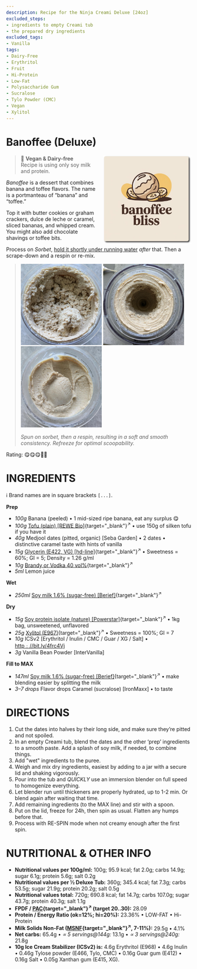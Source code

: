 ```yaml
---
description: Recipe for the Ninja Creami Deluxe [24oz]
excluded_steps:
- ingredients to empty Creami tub
- the prepared dry ingredients
excluded_tags:
- Vanilla
tags:
- Dairy-Free
- Erythritol
- Fruit
- Hi-Protein
- Low-Fat
- Polysaccharide Gum
- Sucralose
- Tylo Powder (CMC)
- Vegan
- Xylitol
---
```

# Banoffee (Deluxe)
<img style="float: right; margin-left: 1.5em;" width=240 alt="Logo" src="logo-banoffee.png" />

> 🌿 **Vegan & Dairy-free**<br />Recipe is using only soy milk and protein.

*Banoffee* is a dessert that combines banana and toffee flavors. The name is a portmanteau of “banana” and “toffee.”

Top it with butter cookies or graham crackers, dulce de leche or caramel, sliced bananas, and whipped cream.
You might also add chocolate shavings or toffee bits.

Process on *Sorbet*, [hold it shortly under running water](https://jhermann.github.io/ice-creamery/info/tips%2Btricks/#handling-of-icy-sides-bottom)
*after* that.
Then a scrape-down and a respin or re-mix.

> <img width=220 alt="Spun Ice Cream" src="Banoffee_2025-06-20_1.jpg" class="zoomable" />
> <img width=220 alt="Spun Ice Cream" src="Banoffee_2025-06-20_2.jpg" class="zoomable" />
> <img width=220 alt="Spun Ice Cream" src="Banoffee_2025-06-20_3.jpg" class="zoomable" />
> 
> *Spun on sorbet, then a respin, resulting in a soft and smooth consistency. Refreeze for optimal scoopability.*

Rating: 😋😋😋🍌🍌

# INGREDIENTS

ℹ️ Brand names are in square brackets `[...]`.

**Prep**

  - _100g_ Banana (peeled) • 1 mid-sized ripe banana, eat any surplus 😋
  - _100g_ [Tofu (plain) \[REWE Bio\]](/ice-creamery/info/ingredients/#tofu){target="_blank"}<sup>↗</sup> • use 150g of silken tofu if you have it
  - _40g_ Medjool dates (pitted, organic) [Seba Garden] • 2 dates • distinctive caramel taste with hints of vanilla
  - _15g_ [Glycerin (E422, VG) \[hd-line\]](/ice-creamery/info/ingredients/#vegetable-glycerin-glycerol-vg-e422){target="_blank"}<sup>↗</sup> • Sweetness = 60%; GI = 5; Density = 1.26 g/ml
  - _10g_ [Brandy or Vodka 40 vol%](/ice-creamery/info/ingredients/#alcohol-ethanol){target="_blank"}<sup>↗</sup>
  - _5ml_ Lemon juice

**Wet**

  - _250ml_ [Soy milk 1.6% (sugar-free) \[Berief\]](/ice-creamery/info/ingredients/#soy-milk){target="_blank"}<sup>↗</sup>

**Dry**

  - _15g_ [Soy protein isolate (nature) \[Powerstar\]](/ice-creamery/info/ingredients/#soy-protein-isolate){target="_blank"}<sup>↗</sup> • 1kg bag, unsweetened, unflavored
  - _25g_ [Xylitol (E967)](/ice-creamery/info/ingredients/#xylitol-e967){target="_blank"}<sup>↗</sup> • Sweetness = 100%; GI = 7
  - _10g_ ICSv2 [Erythritol / Inulin / CMC / Guar / XG / Salt] • [http﹕//bit.ly/4frc4Vj](https://jhermann.github.io/ice-creamery/I/Ice%20Cream%20Stabilizer%20(ICS)/)
  - _3g_ Vanilla Bean Powder [InterVanilla]

**Fill to MAX**

  - _147ml_ [Soy milk 1.6% (sugar-free) \[Berief\]](/ice-creamery/info/ingredients/#soy-milk){target="_blank"}<sup>↗</sup> • make blending easier by splitting the milk
  - _3–7 drops_ Flavor drops Caramel (sucralose) [IronMaxx] • to taste

# DIRECTIONS

 1. Cut the dates into halves by their long side, and make sure they’re pitted and not spoiled.
 1. In an empty Creami tub, blend the dates and the other ‘prep’ ingredients to a smooth paste. Add a splash of soy milk, if needed, to combine things.
 1. Add "wet" ingredients to the puree.
 1. Weigh and mix dry ingredients, easiest by adding to a jar with a secure lid and shaking vigorously.
 1. Pour into the tub and *QUICKLY* use an immersion blender on full speed to homogenize everything.
 1. Let blender run until thickeners are properly hydrated, up to 1-2 min. Or blend again after waiting that time.
 1. Add remaining ingredients (to the MAX line) and stir with a spoon.
 1. Put on the lid, freeze for 24h, then spin as usual. Flatten any humps before that.
 1. Process with RE-SPIN mode when not creamy enough after the first spin.

# NUTRITIONAL & OTHER INFO
- **Nutritional values per 100g/ml:** 100g; 95.9 kcal; fat 2.0g; carbs 14.9g; sugar 6.1g; protein 5.6g; salt 0.2g
- **Nutritional values per ½ Deluxe Tub:** 360g; 345.4 kcal; fat 7.3g; carbs 53.5g; sugar 21.9g; protein 20.2g; salt 0.5g
- **Nutritional values total:** 720g; 690.8 kcal; fat 14.7g; carbs 107.0g; sugar 43.7g; protein 40.3g; salt 1.1g
- **FPDF / [PAC](/ice-creamery/info/glossary/#potere-anti-congelante-pac){target="_blank"}<sup>↗</sup> (target 20..30):** 28.09
- **Protein / Energy Ratio (ok=12%; hi=20%):** 23.36% • LOW-FAT • Hi-Protein
- **Milk Solids Non-Fat ([MSNF](/ice-creamery/info/glossary/#milk-solids-not-fat-msnf){target="_blank"}<sup>↗</sup>, 7-11%):** 29.5g • 4.1%
- **Net carbs:** 65.4g • *∝ 5 servings@144g:* 13.1g • *∝ 3 servings@240g:* 21.8g
- **10g Ice Cream Stabilizer (ICSv2) is:** 4.6g Erythritol (E968) • 4.6g Inulin • 0.46g Tylose powder (E466, Tylo, CMC) • 0.16g Guar gum (E412) • 0.16g Salt • 0.05g Xanthan gum (E415, XG).
